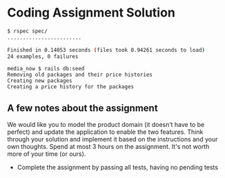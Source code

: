 # Coding Assignment Solution

```sh
$ rspec spec/
........................

Finished in 0.14053 seconds (files took 0.94261 seconds to load)
24 examples, 0 failures
```

```
media_now $ rails db:seed
Removing old packages and their price histories
Creating new packages
Creating a price history for the packages
```

## A few notes about the assignment

We would like you to model the product domain (it doesn’t have to be perfect) and update the application to enable the two features.
Think through your solution and implement it based on the instructions and your own thoughts. Spend at most 3 hours on the assignment. It's not worth more of your time (or ours).

- Complete the assignment by passing all tests, having no pending tests

